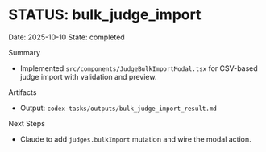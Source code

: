 # STATUS: bulk_judge_import

Date: 2025-10-10
State: completed

Summary
- Implemented `src/components/JudgeBulkImportModal.tsx` for CSV-based judge import with validation and preview.

Artifacts
- Output: `codex-tasks/outputs/bulk_judge_import_result.md`

Next Steps
- Claude to add `judges.bulkImport` mutation and wire the modal action.

